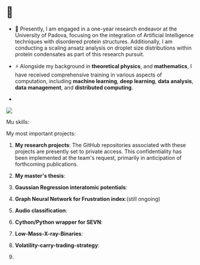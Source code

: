 # 👋


- 🔭 Presently, I am engaged in a one-year research endeavor at the University of Padova, focusing on the integration of Artificial Intelligence techniques with disordered protein structures. Additionally, I am conducting a scaling ansatz analysis on droplet size distributions within protein condensates as part of this research pursuit.

- ⚡ Alongside my background in **theoretical physics**, and **mathematics**, I have received comprehensive training in various aspects of computation, including **machine learning**, **deep learning**, **data analysis**, **data management**, and **distributed computing**.
- 
[![](https://visitcount.itsvg.in/api?id=MELIKAKMM&label=Profile%20Views&color=0&icon=0&pretty=true)](https://visitcount.itsvg.in)

Mu skills:


My most important projects:

1. **My research projects**: The GitHub repositories associated with these projects are presently set to private access. This confidentiality has been implemented at the team's request, primarily in anticipation of forthcoming publications.
 
2. **My master's thesis**:
3. **Gaussian Regression interatomic potentials**:
4. **Graph Neural Network for Frustration index**:(still ongoing)
5. **Audio classification**:
6. **Cython/Python wrapper for SEVN**:
7. **Low-Mass-X-ray-Binaries**:
8. **Volatility-carry-trading-strategy**:
9.

